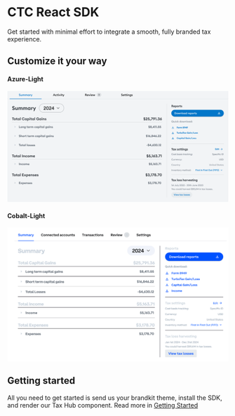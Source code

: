 # CTC React SDK

Get started with minimal effort to integrate a smooth, fully branded tax experience.


## Customize it your way

<!-- tabs:start -->

#### **Azure-Light**

![Azure Light Theme](media/azure.png)

#### **Cobalt-Light**

![Cobalt Light Theme](media/cobalt.png)

<!-- tabs:end -->

## Getting started

All you need to get started is send us your brandkit theme, install the SDK, and render our Tax Hub component. Read more in [Getting Started](README)

